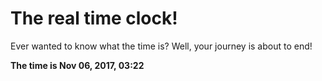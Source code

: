 # The real time clock!

Ever wanted to know what the time is? Well, your journey is about to end!

**The time is Nov 06, 2017, 03:22**